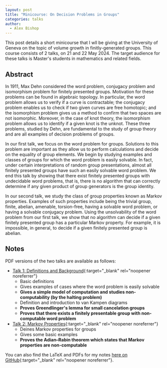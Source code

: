 ```yaml
---
layout: post
title: "Minicourse: On Decision Problems in Groups"
categories: talks
author:
  - Alex Bishop
---
```


This post details a short minicourse that I wll be giving at the University of Geneva on the topic of volume growth in finitly-generated groups.
This course consists of 2 talks, on 21 and 22 May 2024.
The target audience for these talks is Master's students in mathematics and related fields.

## Abstract

In 1911, Max Dehn considered the word problem, conjugacy problem and isomorphism problem for finitely presented groups. Motivation for these problems can be found in algebraic topology. In particular, the word problem allows us to verify if a curve is contractable; the conjugacy problem enables us to check if two given curves are free homotopic; and the isomorphism problem gives us a method to confirm that two spaces are not isomorphic. Moreover, in the case of knot theory, the isomorphism problem allows us to identify if a given knot is the unknot. These three problems, studied by Dehn, are fundamental to the study of group theory and are all examples of decision problems of groups.

In our first talk, we focus on the word problem for groups. Solutions to this problem are important as they allow us to perform calculations and decide on the equality of group elements. We begin by studying examples and classes of groups for which the word problem is easily solvable. In fact, under certain interpretations of random group presentations, almost all finitely presented groups have such an easily solvable word problem. We end this talk by showing that there exist finitely presented groups with undecidable word problems, that is, there is no algorithm that can correctly determine if any given product of group generators is the group identity.

In our second talk, we study the class of group properties known as Markov properties. Examples of such properties include being the trivial group, finite, abelian, amenable, torsion-free, having a solvable word problem, or having a solvable conjugacy problem. Using the unsolvability of the word problem from our first talk, we show that no algorithm can decide if a given finitely presented group has a particular Markov property. For example, it is impossible, in general, to decide if a given finitely presented group is abelian.

## Notes

PDF versions of the two talks are available as follows:

 - [Talk 1: Definitions and Background](https://github.com/alexbishop/unige_minicourse_2024_decision_problems/releases/download/v1.0.0/talk1.pdf){:target="_blank" rel="noopener noreferrer"}
    * Basic definitions
    * Gives examples of cases where the word problem is easily solvable
    * **Gives a simple model of computation and studies non-computability (by the halting problem)**
    * Definition and introduction to van Kampen diagrams
    * **Proves Greendlinger's lemma for small cancelation groups**
    * **Proves that there exists a finitely presentable group with non-computable word problem**
 - [Talk 2: Markov Properties](https://github.com/alexbishop/unige_minicourse_2024_decision_problems/releases/download/v1.0.0/talk2.pdf){:target="_blank" rel="noopener noreferrer"}
    * Deines Markov properties for groups
    * Gives some basic examples
    * **Proves the Adian–Rabin theorem which states that Markov properties are non-computable**

You can also find the LaTeX and PDFs for my notes [here on GitHub](https://github.com/alexbishop/unige_minicourse_2024_decision_problems){:target="_blank" rel="noopener noreferrer"}.


